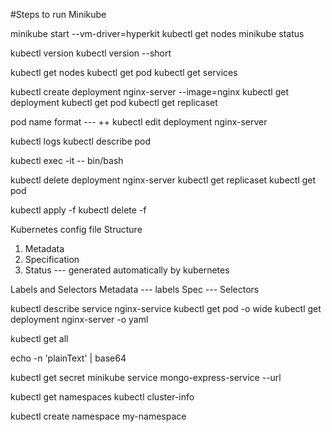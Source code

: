 #Steps to run Minikube 

minikube start --vm-driver=hyperkit
kubectl get nodes
minikube status

kubectl version
kubectl version --short

kubectl get nodes
kubectl get pod
kubectl get services

kubectl create deployment nginx-server --image=nginx
kubectl get deployment
kubectl get pod
kubectl get replicaset

pod name format --- <deploymentName>+<replicaSetHash>+<podId>
kubectl edit deployment nginx-server

kubectl logs <pod name>
kubectl describe pod <pod name>

kubectl exec -it <pod name> -- bin/bash

kubectl delete deployment nginx-server
kubectl get replicaset
kubectl get pod

kubectl apply -f <filepath>
kubectl delete -f <filepath>

Kubernetes config file Structure
1. Metadata
2. Specification
3. Status --- generated automatically by kubernetes

Labels and Selectors
Metadata --- labels
Spec --- Selectors

kubectl describe service nginx-service
kubectl get pod -o wide
kubectl get deployment nginx-server -o yaml

kubectl get all

echo -n 'plainText' | base64

kubectl get secret
minikube service mongo-express-service --url

kubectl get namespaces
kubectl cluster-info

kubectl create namespace my-namespace
